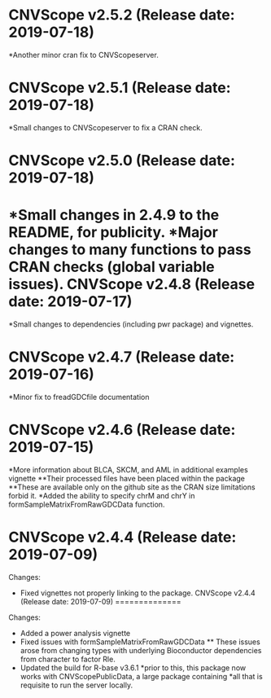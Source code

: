 CNVScope v2.5.2 (Release date: 2019-07-18)
==============
*Another minor cran fix to CNVScopeserver.

CNVScope v2.5.1 (Release date: 2019-07-18)
==============
*Small changes to CNVScopeserver to fix a CRAN check.

CNVScope v2.5.0 (Release date: 2019-07-18)
==============
*Small changes in 2.4.9 to the README, for publicity.
*Major changes to many functions to pass CRAN checks (global variable issues).
CNVScope v2.4.8 (Release date: 2019-07-17)
==============
*Small changes to dependencies (including pwr package) and vignettes.

CNVScope v2.4.7 (Release date: 2019-07-16)
==============
*Minor fix to freadGDCfile documentation

CNVScope v2.4.6 (Release date: 2019-07-15)
==============
*More information about BLCA, SKCM, and AML in additional examples vignette
**Their processed files have been placed within the package
**These are available only on the github site as the CRAN size limitations forbid it.
*Added the ability to specify chrM and chrY in formSampleMatrixFromRawGDCData function.

CNVScope v2.4.4 (Release date: 2019-07-09)
==============

Changes:
* Fixed vignettes not properly linking to the package.
CNVScope v2.4.4 (Release date: 2019-07-09)
==============

Changes:

* Added a power analysis vignette
* Fixed issues with formSampleMatrixFromRawGDCData
** These issues arose from changing types with underlying Bioconductor dependencies from character to factor Rle.
* Updated the build for R-base v3.6.1
*prior to this, this package now works with CNVScopePublicData, a large package containing
*all that is requisite to run the server locally.

